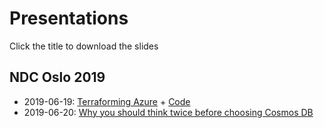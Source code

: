 # Presentations 

Click the title to download the slides 

## NDC Oslo 2019

* 2019-06-19: [Terraforming Azure](https://github.com/tnicolaysen/presentations/raw/master/terraforming-azure/Terraforming%20Azure%20-%20NDC%20Oslo%202019.pdf) + [Code](https://github.com/tnicolaysen/terraforming-azure-code)
* 2019-06-20: [Why you should think twice before choosing Cosmos DB](https://github.com/tnicolaysen/presentations/raw/master/think-twice-before-choosing-cosmosdb/Why%20you%20should%20think%20twice%20before%20choosing%20Cosmos%20DB%20-%20NDC%20Oslo.pdf)
